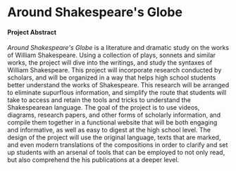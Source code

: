 # Around Shakespeare's Globe

#### Project Abstract

*Around Shakespeare's Globe* is a literature and dramatic study on the works of William Shakespeare. Using a collection of plays, sonnets and similar works, 
the project will dive into the writings, and study the syntaxes of William Shakespeare. This project will incorporate research conducted by scholars, and will be 
organized in a way that helps high school students better understand the works of Shakespeare. This research will be arranged to eliminate supurflous 
information, and simplify the route that students will take to access and retain the tools and tricks to understand the Shakespearean language. The goal
of the project is to use videos, diagrams, research papers, and other forms of scholarly information, and compile them together in a functional website 
that will be both engaging and informative, as well as easy to digest at the high school level. The design of the project will use the original language, 
texts that are marked, and even modern translations of the compositions in order to clarify and set up students with an arsenal of tools that can be employed
to not only read, but also comprehend the his publications at a deeper level.
